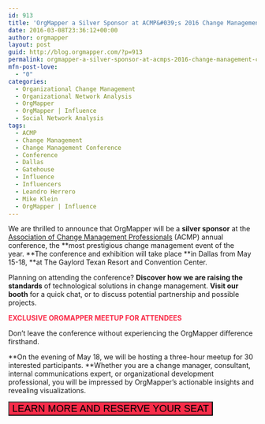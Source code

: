 ```yaml
---
id: 913
title: 'OrgMapper a Silver Sponsor at ACMP&#039;s 2016 Change Management Conference in Dallas &#124; 15-18 May, 2016'
date: 2016-03-08T23:36:12+00:00
author: orgmapper
layout: post
guid: http://blog.orgmapper.com/?p=913
permalink: orgmapper-a-silver-sponsor-at-acmps-2016-change-management-conference-in-dallas-15-18-may-2016/
mfn-post-love:
  - "0"
categories:
  - Organizational Change Management
  - Organizational Network Analysis
  - OrgMapper
  - OrgMapper | Influence
  - Social Network Analysis
tags:
  - ACMP
  - Change Management
  - Change Management Conference
  - Conference
  - Dallas
  - Gatehouse
  - Influence
  - Influencers
  - Leandro Herrero
  - Mike Klein
  - OrgMapper | Influence
---
```

We are thrilled to announce that OrgMapper will be a **silver sponsor** at the <a href="http://www.acmpconference.com/" target="_blank">Association of Change Management Professionals</a> (ACMP) annual conference, the **most prestigious change management event of the year. **The conference and exhibition will take place **in Dallas from May 15-18, **at The Gaylord Texan Resort and Convention Center.

Planning on attending the conference? **Discover how we are raising the standards** of technological solutions in change management. **Visit our booth** for a quick chat, or to discuss potential partnership and possible projects.

**<span style="color: #f92c49;">EXCLUSIVE ORGMAPPER MEETUP FOR ATTENDEES</span>**

Don&#8217;t leave the conference without experiencing the OrgMapper difference firsthand.
  
**On the evening of May 18, we will be hosting a three-hour meetup for 30 interested participants. **Whether you are a change manager, consultant, internal communications expert, or organizational development professional, you will be impressed by OrgMapper&#8217;s actionable insights and revealing visualizations.

<a href="http://orgmapper.com/orgmapper-meetup-acmp-2016-change-management-conference-dallas/" target="_blank"><button style="background-color: #f92c49;" type="button"><span style="font-size: 20px;">LEARN MORE AND RESERVE YOUR SEAT</span></button></a>